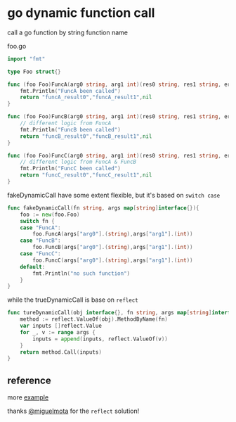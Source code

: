 # go dynamic function call

call a go function by string function name

foo.go

```go
import "fmt"

type Foo struct{}

func (foo Foo)FuncA(arg0 string, arg1 int)(res0 string, res1 string, err error){
	fmt.Println("FuncA been called")
	return "funcA_result0","funcA_result1",nil
}

func (foo Foo)FuncB(arg0 string, arg1 int)(res0 string, res1 string, err error){
	// different logic from FuncA
	fmt.Println("FuncB been called")
	return "funcB_result0","funcB_result1",nil
}

func (foo Foo)FuncC(arg0 string, arg1 int)(res0 string, res1 string, err error){
	// different logic from FuncA & FuncB
	fmt.Println("FuncC been called")
	return "funcC_result0","funcC_result1",nil
}
```


fakeDynamicCall have some extent flexible, but it's based on `switch case`

```go
func fakeDynamicCall(fn string, args map[string]interface{}){
	foo := new(foo.Foo)
	switch fn {
	case "FuncA":
		foo.FuncA(args["arg0"].(string),args["arg1"].(int))
	case "FuncB":
		foo.FuncB(args["arg0"].(string),args["arg1"].(int))
	case "FuncC":
		foo.FuncC(args["arg0"].(string),args["arg1"].(int))
	default:
		fmt.Println("no such function")
	}
}
```

while the trueDynamicCall is base on `reflect`

```go
func tureDynamicCall(obj interface{}, fn string, args map[string]interface{}) (res []reflect.Value){
    method := reflect.ValueOf(obj).MethodByName(fn)
    var inputs []reflect.Value
    for _, v := range args {
        inputs = append(inputs, reflect.ValueOf(v))
    }
    return method.Call(inputs)
}
```

## reference

more [example](https://medium.com/@vicky.kurniawan/go-call-a-function-from-string-name-30b41dcb9e12)

thanks [@miguelmota](https://github.com/miguelmota) for the `reflect` solution!

